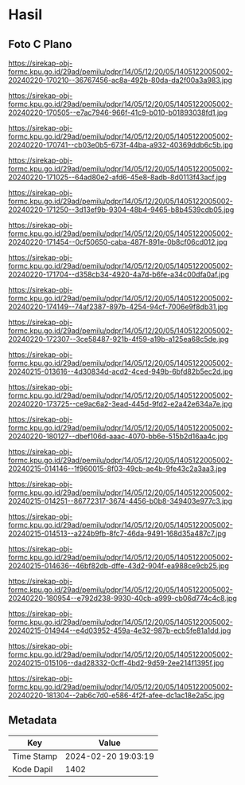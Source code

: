 # Hasil

## Foto C Plano

https://sirekap-obj-formc.kpu.go.id/29ad/pemilu/pdpr/14/05/12/20/05/1405122005002-20240220-170210--36767456-ac8a-492b-80da-da2f00a3a983.jpg

https://sirekap-obj-formc.kpu.go.id/29ad/pemilu/pdpr/14/05/12/20/05/1405122005002-20240220-170505--e7ac7946-966f-41c9-b010-b01893038fd1.jpg

https://sirekap-obj-formc.kpu.go.id/29ad/pemilu/pdpr/14/05/12/20/05/1405122005002-20240220-170741--cb03e0b5-673f-44ba-a932-40369ddb6c5b.jpg

https://sirekap-obj-formc.kpu.go.id/29ad/pemilu/pdpr/14/05/12/20/05/1405122005002-20240220-171025--64ad80e2-afd6-45e8-8adb-8d0113f43acf.jpg

https://sirekap-obj-formc.kpu.go.id/29ad/pemilu/pdpr/14/05/12/20/05/1405122005002-20240220-171250--3d13ef9b-9304-48b4-9465-b8b4539cdb05.jpg

https://sirekap-obj-formc.kpu.go.id/29ad/pemilu/pdpr/14/05/12/20/05/1405122005002-20240220-171454--0cf50650-caba-487f-891e-0b8cf06cd012.jpg

https://sirekap-obj-formc.kpu.go.id/29ad/pemilu/pdpr/14/05/12/20/05/1405122005002-20240220-171704--d358cb34-4920-4a7d-b6fe-a34c00dfa0af.jpg

https://sirekap-obj-formc.kpu.go.id/29ad/pemilu/pdpr/14/05/12/20/05/1405122005002-20240220-174149--74af2387-897b-4254-94cf-7006e9f8db31.jpg

https://sirekap-obj-formc.kpu.go.id/29ad/pemilu/pdpr/14/05/12/20/05/1405122005002-20240220-172307--3ce58487-921b-4f59-a19b-a125ea68c5de.jpg

https://sirekap-obj-formc.kpu.go.id/29ad/pemilu/pdpr/14/05/12/20/05/1405122005002-20240215-013616--4d30834d-acd2-4ced-949b-6bfd82b5ec2d.jpg

https://sirekap-obj-formc.kpu.go.id/29ad/pemilu/pdpr/14/05/12/20/05/1405122005002-20240220-173725--ce9ac6a2-3ead-445d-9fd2-e2a42e634a7e.jpg

https://sirekap-obj-formc.kpu.go.id/29ad/pemilu/pdpr/14/05/12/20/05/1405122005002-20240220-180127--dbef106d-aaac-4070-bb6e-515b2d16aa4c.jpg

https://sirekap-obj-formc.kpu.go.id/29ad/pemilu/pdpr/14/05/12/20/05/1405122005002-20240215-014146--1f960015-8f03-49cb-ae4b-9fe43c2a3aa3.jpg

https://sirekap-obj-formc.kpu.go.id/29ad/pemilu/pdpr/14/05/12/20/05/1405122005002-20240215-014251--86772317-3674-4456-b0b8-349403e977c3.jpg

https://sirekap-obj-formc.kpu.go.id/29ad/pemilu/pdpr/14/05/12/20/05/1405122005002-20240215-014513--a224b9fb-8fc7-46da-9491-168d35a487c7.jpg

https://sirekap-obj-formc.kpu.go.id/29ad/pemilu/pdpr/14/05/12/20/05/1405122005002-20240215-014636--46bf82db-dffe-43d2-904f-ea988ce9cb25.jpg

https://sirekap-obj-formc.kpu.go.id/29ad/pemilu/pdpr/14/05/12/20/05/1405122005002-20240220-180954--e792d238-9930-40cb-a999-cb06d774c4c8.jpg

https://sirekap-obj-formc.kpu.go.id/29ad/pemilu/pdpr/14/05/12/20/05/1405122005002-20240215-014944--e4d03952-459a-4e32-987b-ecb5fe81a1dd.jpg

https://sirekap-obj-formc.kpu.go.id/29ad/pemilu/pdpr/14/05/12/20/05/1405122005002-20240215-015106--dad28332-0cff-4bd2-9d59-2ee214f1395f.jpg

https://sirekap-obj-formc.kpu.go.id/29ad/pemilu/pdpr/14/05/12/20/05/1405122005002-20240220-181304--2ab6c7d0-e586-4f2f-afee-dc1ac18e2a5c.jpg


## Metadata

| Key        | Value               |
| ---------- | ------------------- |
| Time Stamp | 2024-02-20 19:03:19 |
| Kode Dapil | 1402                |



